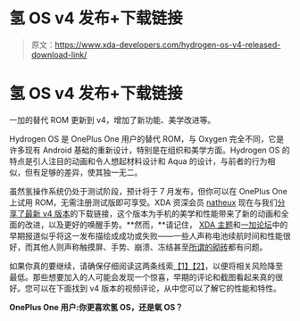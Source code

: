 # 氢 OS v4 发布+下载链接

> 原文：<https://www.xda-developers.com/hydrogen-os-v4-released-download-link/>

# 氢 OS v4 发布+下载链接

一加的替代 ROM 更新到 v4，增加了新功能、美学改进等。

Hydrogen OS 是 OnePlus One 用户的替代 ROM，与 Oxygen 完全不同，它是许多现有 Android 基础的重新设计，特别是在组织和美学方面。Hydrogen OS 的特点是引人注目的动画和令人想起材料设计和 Aqua 的设计，与前者的行为相似，但有足够的差异，使其独一无二。

虽然氢操作系统仍处于测试阶段，预计将于 7 月发布，但你可以在 OnePlus One 上试用 ROM，无需注册测试版即可享受。XDA 资深会员 [natheux](http://forum.xda-developers.com/member.php?u=5341092) 现在与我们[分享了最新 v4 版本](http://forum.xda-developers.com/showpost.php?p=61482545&postcount=166)的下载链接，这个版本为手机的美学和性能带来了新的动画和全面的改进，以及更好的唤醒手势。**然而，**请记住， [XDA 主题](http://forum.xda-developers.com/oneplus-one/general/rom-hydrogen-os-t3128904/page17)和[一加论坛](https://forums.oneplus.net/threads/try-hydrogen-os-now.315066/page-52)中的早期报道似乎将这一发布描绘成成功或失败——一些人声称电池续航时间和性能很好，而其他人则声称触摸屏、手势、崩溃、冻结甚至[所谓的砌砖](http://forum.xda-developers.com/showpost.php?p=61507396&postcount=169)都有问题。

如果你真的要继续，请确保仔细阅读这两条线索[【1】](http://forum.xda-developers.com/oneplus-one/general/rom-hydrogen-os-t3128904/page17)[【2】](https://forums.oneplus.net/threads/try-hydrogen-os-now.315066/page-52)，以便将相关风险降至最低。那些想要加入的人可能会发现一个惊喜，早期的评论和截图看起来真的很好。您可以在下面找到 v4 版本的视频评论，从中您可以了解它的性能和特性。

**OnePlus One 用户:你更喜欢氢 OS，还是氧 OS？**